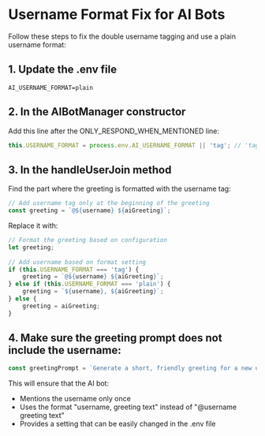 # Username Format Fix for AI Bots

Follow these steps to fix the double username tagging and use a plain username format:

## 1. Update the .env file
```
AI_USERNAME_FORMAT=plain
```

## 2. In the AIBotManager constructor
Add this line after the ONLY_RESPOND_WHEN_MENTIONED line:
```javascript
this.USERNAME_FORMAT = process.env.AI_USERNAME_FORMAT || 'tag'; // 'tag', 'plain', or 'none'
```

## 3. In the handleUserJoin method
Find the part where the greeting is formatted with the username tag:
```javascript
// Add username tag only at the beginning of the greeting
const greeting = `@${username} ${aiGreeting}`;
```

Replace it with:
```javascript
// Format the greeting based on configuration
let greeting;
            
// Add username based on format setting
if (this.USERNAME_FORMAT === 'tag') {
    greeting = `@${username} ${aiGreeting}`;
} else if (this.USERNAME_FORMAT === 'plain') {
    greeting = `${username}, ${aiGreeting}`;
} else {
    greeting = aiGreeting;
}
```

## 4. Make sure the greeting prompt does not include the username:
```javascript
const greetingPrompt = `Generate a short, friendly greeting for a new user who just joined the chat room. Don't include any names, just a generic welcome. Ask how they are doing.`;
```

This will ensure that the AI bot:
- Mentions the username only once
- Uses the format "username, greeting text" instead of "@username greeting text"
- Provides a setting that can be easily changed in the .env file
